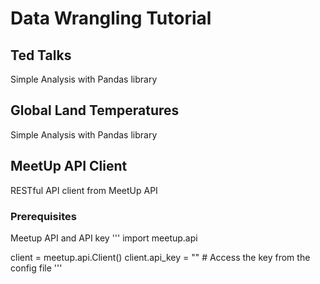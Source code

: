 # Data Wrangling Tutorial

## Ted Talks
Simple Analysis with Pandas library

## Global Land Temperatures
Simple Analysis with Pandas library

## MeetUp API Client
RESTful API client from MeetUp API
### Prerequisites
Meetup API and API key
'''
import meetup.api

client = meetup.api.Client()
client.api_key = "" # Access the key from the config file
'''
